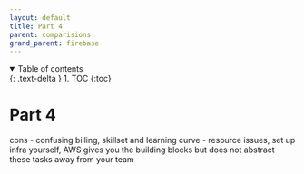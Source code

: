 ```yaml
---
layout: default
title: Part 4
parent: comparisions
grand_parent: firebase
---
```


<details open markdown="block">
  <summary>
    Table of contents
  </summary>
  {: .text-delta }
1. TOC
{:toc}
</details>

# Part 4

cons - confusing billing, skillset and learning curve - resource issues, set up infra yourself, AWS gives you the building blocks but does not abstract these tasks away from your team